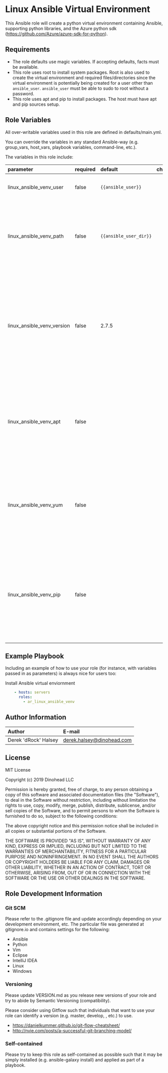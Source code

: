 # Linux Ansible Virtual Environment

This Ansible role will create a python virtual environment containing Ansible, supporting python libraries, and the Azure python sdk (https://github.com/Azure/azure-sdk-for-python).

## Requirements

* The role defaults use magic variables. If accepting defaults, facts must be available.
* This role uses root to install system packages. Root is also used to create the virtual environment and required files/directories since the virtual environment is potentially being created for a user other than <code>ansible_user</code>. <code>ansible_user</code> must be able to sudo to root without a password.
* This role uses apt and pip to install packages. The host must have apt and pip sources setup.

## Role Variables

All over-writable variables used in this role are defined in defaults/main.yml.

You can override the variables in any standard Ansible-way (e.g. group_vars, host_vars, playbook variables, command-line, etc.).

The variables in this role include:

|parameter                 |required|default               |choices|comments|
|:-------------------------|:-------|:---------------------|:------|:-------|
|linux_ansible_venv_user   |false   |`{{ansible_user}}`    |       |The linux user that will own the virtual enviornment.|
|linux_ansible_venv_path   |false   |`{{ansible_user_dir}}`|       |The path to where the virtual environment will be installed. This should be a directory. The virtual environment will be named based on the version of Ansible installed.|
|linux_ansible_venv_version|false   |2.7.5                 |       |The version of Ansible that will be installed in the virtual environment. This must be a string. Note: Installing older versions of Ansible may cause package conflicts. Note: If there is a <code>-</code> in the ansible version name ex: <code>2.3.1.0-1</code>, use <code>2.3.1.0post1</code>.|
|linux_ansible_venv_apt    |false   |                      |       |A list of apt packages that will be installed. Checkout defaults/main.yml to see which packages will be installed. You probably don't want to modify this list unless you know what you are doing.|
|linux_ansible_venv_yum    |false   |                      |       |A list of yum packages that will be installed. Checkout defaults/main.yml to see which packages will be installed. You probably don't want to modify this list unless you know what you are doing.|
|linux_ansible_venv_pip    |false   |                      |       |A list of apt packages that will be installed in the python virtual environment. Checkout defaults/main.yml to see which packages will be installed. You probably don't want to modify this list unless you know what you are doing.|

## Example Playbook

Including an example of how to use your role (for instance, with variables
passed in as parameters) is always nice for users too:

Install Ansible virtual enviornment
```yaml
    - hosts: servers
      roles:
        - ar_linux_ansible_venv
```

## Author Information

|Author              |E-mail                   |
|:-------------------|:------------------------|
|Derek 'dRock' Halsey|derek.halsey@dinohead.com|

## License

MIT License

Copyright (c) 2019 Dinohead LLC

Permission is hereby granted, free of charge, to any person obtaining a copy
of this software and associated documentation files (the "Software"), to deal
in the Software without restriction, including without limitation the rights
to use, copy, modify, merge, publish, distribute, sublicense, and/or sell
copies of the Software, and to permit persons to whom the Software is
furnished to do so, subject to the following conditions:

The above copyright notice and this permission notice shall be included in all
copies or substantial portions of the Software.

THE SOFTWARE IS PROVIDED "AS IS", WITHOUT WARRANTY OF ANY KIND, EXPRESS OR
IMPLIED, INCLUDING BUT NOT LIMITED TO THE WARRANTIES OF MERCHANTABILITY,
FITNESS FOR A PARTICULAR PURPOSE AND NONINFRINGEMENT. IN NO EVENT SHALL THE
AUTHORS OR COPYRIGHT HOLDERS BE LIABLE FOR ANY CLAIM, DAMAGES OR OTHER
LIABILITY, WHETHER IN AN ACTION OF CONTRACT, TORT OR OTHERWISE, ARISING FROM,
OUT OF OR IN CONNECTION WITH THE SOFTWARE OR THE USE OR OTHER DEALINGS IN THE
SOFTWARE.

## Role Development Information

### Git SCM
Please refer to the .gitignore file and update accordingly depending on your
development environment, etc.  The particular file was generated at 
gitignore.io and contains settings for the following:
  - Ansible
  - Python
  - Vim
  - Eclipse
  - IntelliJ IDEA
  - Linux
  - Windows
  
### Versioning
Please update VERSION.md as you release new versions of your role and try to
abide by Semantic Versioning (compatibility).

Please consider using Gitflow such that individuals that want to use your role
can identify a version (e.g. master, develop, <tag>, etc.) to use.
  - https://danielkummer.github.io/git-flow-cheatsheet/
  - http://nvie.com/posts/a-successful-git-branching-model/

### Self-contained
Please try to keep this role as self-contained as possible such that it may be
simply installed (e.g. ansible-galaxy install) and applied as part of a 
playbook.
